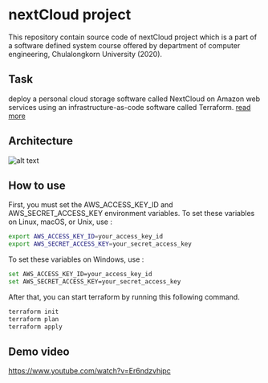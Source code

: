 # nextCloud project
This repository contain source code of nextCloud project which is a part of a software defined system course offered by department of computer engineering, Chulalongkorn University (2020).

## Task
deploy a personal cloud storage software called NextCloud on Amazon web services using an infrastructure-as-code software called Terraform.
[read more](https://github.com/nasri-repositories/nextcloud-aws-terraform/blob/main/assets/Assignment.pdf)

## Architecture
![alt text](https://github.com/nasri-repositories/nextcloud-aws-terraform/blob/main/assets/architecture.png?raw=true)

## How to use

First, you must set the AWS_ACCESS_KEY_ID and AWS_SECRET_ACCESS_KEY environment variables.
To set these variables on Linux, macOS, or Unix, use :

```bash
export AWS_ACCESS_KEY_ID=your_access_key_id
export AWS_SECRET_ACCESS_KEY=your_secret_access_key
```

To set these variables on Windows, use :

```bash
set AWS_ACCESS_KEY_ID=your_access_key_id
set AWS_SECRET_ACCESS_KEY=your_secret_access_key
```

After that, you can start terraform by running this following command.

```bash
terraform init
terraform plan
terraform apply
```

## Demo video
https://www.youtube.com/watch?v=Er6ndzvhjpc
